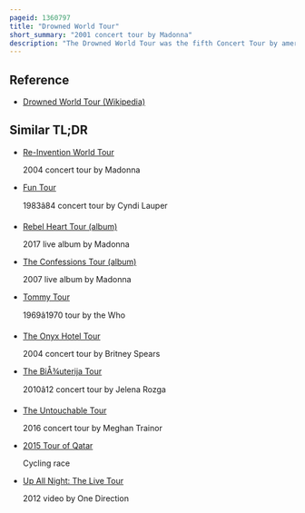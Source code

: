 ```yaml
---
pageid: 1360797
title: "Drowned World Tour"
short_summary: "2001 concert tour by Madonna"
description: "The Drowned World Tour was the fifth Concert Tour by american Singer-Songwriter Madonna in Support of her seventh and eighth Studio Albums Ray of Light and Music, respectively. The Tour began on 9 June 2001 in Barcelona Spain and ended on 15 September in Los Angeles us. It was her first Tour in eight Years, following the Girlie Show in 1993. Set to start in 1999, it was delayed until 2001 as Madonna filmed and starred in the Movie the next Best Thing, began working on Music, gave Birth to her Son Rocco and married Guy Ritchie."
---
```


## Reference

- [Drowned World Tour (Wikipedia)](https://en.wikipedia.org/?curid=1360797)

## Similar TL;DR

- [Re-Invention World Tour](/tldr/en/re-invention-world-tour)

  2004 concert tour by Madonna

- [Fun Tour](/tldr/en/fun-tour)

  1983â84 concert tour by Cyndi Lauper

- [Rebel Heart Tour (album)](/tldr/en/rebel-heart-tour-album)

  2017 live album by Madonna

- [The Confessions Tour (album)](/tldr/en/the-confessions-tour-album)

  2007 live album by Madonna

- [Tommy Tour](/tldr/en/tommy-tour)

  1969â1970 tour by the Who

- [The Onyx Hotel Tour](/tldr/en/the-onyx-hotel-tour)

  2004 concert tour by Britney Spears

- [The BiÅ¾uterija Tour](/tldr/en/the-bizuterija-tour)

  2010â12 concert tour by Jelena Rozga

- [The Untouchable Tour](/tldr/en/the-untouchable-tour)

  2016 concert tour by Meghan Trainor

- [2015 Tour of Qatar](/tldr/en/2015-tour-of-qatar)

  Cycling race

- [Up All Night: The Live Tour](/tldr/en/up-all-night-the-live-tour)

  2012 video by One Direction
